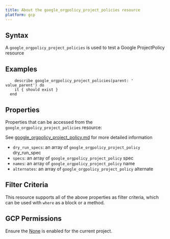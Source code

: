 ```yaml
---
title: About the google_orgpolicy_project_policies resource
platform: gcp
---
```


## Syntax
A `google_orgpolicy_project_policies` is used to test a Google ProjectPolicy resource

## Examples
```
    describe google_orgpolicy_project_policies(parent: ' value_parent') do
    it { should exist }
  end
```

## Properties
Properties that can be accessed from the `google_orgpolicy_project_policies` resource:

See [google_orgpolicy_project_policy.md](google_orgpolicy_project_policy.md) for more detailed information
  * `dry_run_specs`: an array of `google_orgpolicy_project_policy` dry_run_spec
  * `specs`: an array of `google_orgpolicy_project_policy` spec
  * `names`: an array of `google_orgpolicy_project_policy` name
  * `alternates`: an array of `google_orgpolicy_project_policy` alternate

## Filter Criteria
This resource supports all of the above properties as filter criteria, which can be used
with `where` as a block or a method.

## GCP Permissions

Ensure the [None](https://console.cloud.google.com/apis/library/orgpolicy.googleapis.com/) is enabled for the current project.
